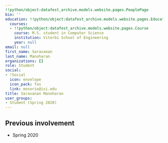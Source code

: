```yaml
---
!!python/object:datafest_archive.models.website.pages.PeoplePage
bio: ''
education: !!python/object:datafest_archive.models.website.pages.Education
  courses:
  - !!python/object:datafest_archive.models.website.pages.Course
    course: M.S. student in Computer Science
    institution: Viterbi School of Engineering
    year: null
email: null
first_name: Saravanan
last_name: Manoharan
organizations: []
role: Student
social:
- !Social
  icon: envelope
  icon_pack: fas
  link: mosorio@isi.edu
title: Saravanan Manoharan
user_groups:
- Student (Spring 2020)
---
```



## Previous involvement

* Spring 2020

